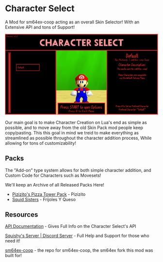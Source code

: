 # Character Select

 A Mod for sm64ex-coop acting as an overall Skin Selector! With an Extensive API and tons of Support!

 ![menu-preview](images/menu-preview.png)

 Our main goal is to make Character Creation on Lua's end as simple as possible, and to move away from the old Skin Pack mod people keep copy/pasting. This this goal in mind we treid to make everything as streamlined as possible throughout the character addition process, While allowing for tons of customizability!

## Packs
 The "Add-on" type system allows for both simple character addition, and Custom Code for Characters such as Movesets!

 We'll keep an Archive of all Released Packs Here!

 - [Pizizito's Pizza Tower Pack](/packs/char-select-pizza-tower-pack.zip) - Pizizito
 - [Squid Sisters](/packs/char-select-squid-sisters.zip) - Frijoles Y Queso

## Resources
 [API Documentation](API-doc.md) - Gives Full Info on the Character Select's API

 [Squishy's Server | Discord Server](https://discord.gg/2bg2FnFp6f) - Full Help and Support for those who need it!

 [sm64ex-coop](https://github.com/djoslin0/sm64ex-coop) - the repo for sm64ex-coop, the sm64ex fork this mod was built for!
